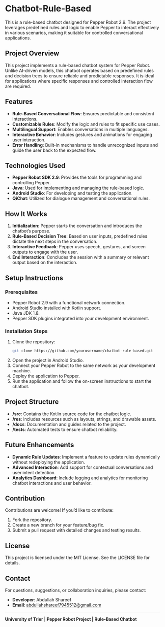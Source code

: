 # Chatbot-Rule-Based

This is a rule-based chatbot designed for Pepper Robot 2.9. The project leverages predefined rules and logic to enable Pepper to interact effectively in various scenarios, making it suitable for controlled conversational applications.

## Project Overview
This project implements a rule-based chatbot system for Pepper Robot. Unlike AI-driven models, this chatbot operates based on predefined rules and decision trees to ensure reliable and predictable responses. It is ideal for applications where specific responses and controlled interaction flow are required.

## Features
- **Rule-Based Conversational Flow**: Ensures predictable and consistent interactions.
- **Customizable Rules**: Modify the logic and rules to fit specific use cases.
- **Multilingual Support**: Enables conversations in multiple languages.
- **Interactive Behavior**: Includes gestures and animations for engaging user interaction.
- **Error Handling**: Built-in mechanisms to handle unrecognized inputs and guide the user back to the expected flow.

## Technologies Used
- **Pepper Robot SDK 2.9**: Provides the tools for programming and controlling Pepper.
- **Java**: Used for implementing and managing the rule-based logic.
- **Android Studio**: For developing and testing the application.
- **QiChat**: Utilized for dialogue management and conversational rules.

## How It Works
1. **Initialization**: Pepper starts the conversation and introduces the chatbot’s purpose.
2. **Rule-Based Decision Tree**: Based on user inputs, predefined rules dictate the next steps in the conversation.
3. **Interactive Feedback**: Pepper uses speech, gestures, and screen outputs to engage with the user.
4. **End Interaction**: Concludes the session with a summary or relevant output based on the interaction.

## Setup Instructions
### Prerequisites
- Pepper Robot 2.9 with a functional network connection.
- Android Studio installed with Kotlin support.
- Java JDK 1.8.
- Pepper SDK plugins integrated into your development environment.

### Installation Steps
1. Clone the repository:
   ```bash
   git clone https://github.com/yourusername/chatbot-rule-based.git
   ```
2. Open the project in Android Studio.
3. Connect your Pepper Robot to the same network as your development machine.
4. Deploy the application to Pepper.
5. Run the application and follow the on-screen instructions to start the chatbot.

## Project Structure
- **/src**: Contains the Kotlin source code for the chatbot logic.
- **/res**: Includes resources such as layouts, strings, and drawable assets.
- **/docs**: Documentation and guides related to the project.
- **/tests**: Automated tests to ensure chatbot reliability.

## Future Enhancements
- **Dynamic Rule Updates**: Implement a feature to update rules dynamically without redeploying the application.
- **Advanced Interaction**: Add support for contextual conversations and user intent detection.
- **Analytics Dashboard**: Include logging and analytics for monitoring chatbot interactions and user behavior.

## Contribution
Contributions are welcome! If you’d like to contribute:
1. Fork the repository.
2. Create a new branch for your feature/bug fix.
3. Submit a pull request with detailed changes and testing results.

## License
This project is licensed under the MIT License. See the LICENSE file for details.

## Contact
For questions, suggestions, or collaboration inquiries, please contact:
- **Developer**: Abdullah Shareef
- **Email**: abdullahshareef7945512@gmail.com

---
**University of Trier | Pepper Robot Project | Rule-Based Chatbot**

